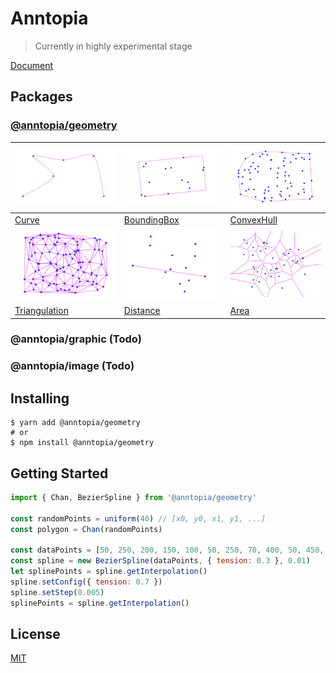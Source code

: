 # Anntopia

> Currently in highly experimental stage

[Document](https://yrq110.me/anntopia)

## Packages

### [@anntopia/geometry](packages/geometry/README.md)

| ![](assets/curve.png) | ![](assets/bbox.png) | ![](assets/convex.png) |
| ---- | --- | --- |
| [Curve](https://yrq110.me/anntopia/geometry/curve) | [BoundingBox](https://yrq110.me/anntopia/geometry/bounding-box) | [ConvexHull](https://yrq110.me/anntopia/geometry/convex-hull) |
| ![](assets/triangulation.png) | ![](assets/distance.png) | ![](assets/area.png) |
| [Triangulation]((https://yrq110.me/anntopia/geometry/triangulation)) | [Distance]((https://yrq110.me/anntopia/geometry/distance)) | [Area]((https://yrq110.me/anntopia/geometry/area)) |

### @anntopia/graphic (Todo)
### @anntopia/image (Todo)

## Installing

```shell
$ yarn add @anntopia/geometry
# or
$ npm install @anntopia/geometry
```

## Getting Started

```js
import { Chan, BezierSpline } from '@anntopia/geometry'

const randomPoints = uniform(40) // [x0, y0, x1, y1, ...]
const polygon = Chan(randomPoints)

const dataPoints = [50, 250, 200, 150, 100, 50, 250, 70, 400, 50, 450, 250]
const spline = new BezierSpline(dataPoints, { tension: 0.3 }, 0.01)
let splinePoints = spline.getInterpolation()
spline.setConfig({ tension: 0.7 })
spline.setStep(0.005)
splinePoints = spline.getInterpolation()
```

## License

[MIT](http://opensource.org/licenses/MIT)
